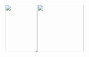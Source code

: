 <!--
**Kwagmyre1907/Kwagmyre1907** is a ✨ _special_ ✨ repository because its `README.md` (this file) appears on your GitHub profile.

Here are some ideas to get you started:

- 🔭 I’m currently working on ...
- 🌱 I’m currently learning ...
- 👯 I’m looking to collaborate on ...
- 🤔 I’m looking for help with ...
- 💬 Ask me about ...
- 📫 How to reach me: ...
- 😄 Pronouns: ...
- ⚡ Fun fact: ...
-->
<a href="https://github.com/Kwagmyre1907">
  <img src="https://github-readme-stats.anuraghazra1.vercel.app/api/top-langs/?username=Kwagmyre1907&theme=radical&langs_count=10" height="150" width="100"/>
</a>

<a href="https://github.com/Kwagmyre1907">
  <img src="https://github-readme-stats.anuraghazra1.vercel.app/api?username=Kwagmyre1907&show_icons=true&theme=radical" height="150"/>
</a>
